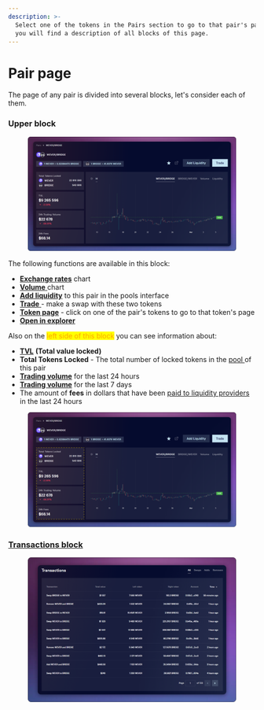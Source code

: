 ```yaml
---
description: >-
  Select one of the tokens in the Pairs section to go to that pair's page. Below
  you will find a description of all blocks of this page.
---
```


# Pair page

The page of any pair is divided into several blocks, let's consider each of them.

### Upper block

<figure><img src="../../../../.gitbook/assets/image (378).png" alt=""><figcaption></figcaption></figure>

The following functions are available in this block:

* [**Exchange rates**](exchange-rates.md) chart
* [**Volume** ](trading-volume.md)chart
* [**Add liquidity**](../../../pools/how-to/add-liquidity.md) to this pair in the pools interface
* [**Trade** ](trade.md)- make a swap with these two tokens
* [**Token page**](../../../tokens/interface/token-page/) - сlick on one of the pair's tokens to go to that token's page
* [**Open in explorer**](open-in-explorer.md)&#x20;

Also on the <mark style="color:orange;">left side of this block</mark> you can see information about:

* [**TVL**](tvl.md) **(Total value locked)**
* **Total Tokens Locked** - The total number of locked tokens in the [pool ](../../../pools/)of this pair
* [**Trading volume**](trading-volume.md) for the last 24 hours
* [**Trading volume**](trading-volume.md) for the last 7 days
* The amount of **fees** in dollars that have been [paid to liquidity providers](../../../pools/pool-economics.md) in the last 24 hours

<figure><img src="../../../../.gitbook/assets/image (373).png" alt=""><figcaption></figcaption></figure>

### [**Transactions block**](transactions.md)

<figure><img src="../../../../.gitbook/assets/image (302).png" alt=""><figcaption></figcaption></figure>

